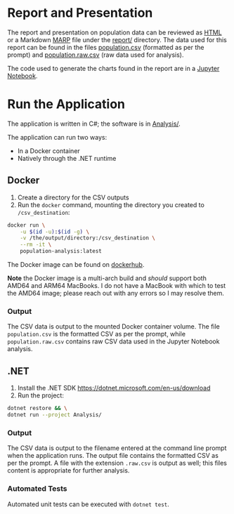 # Report and Presentation

The report and presentation on population data can be reviewed as [HTML](report/presentation.html) or a Markdown [MARP](report/presentation.md) file under the [report/](report/) directory. The data used for this report can be found in the files [population.csv](report/population.csv) (formatted as per the prompt) and [population.raw.csv](report/population.raw.csv) (raw data used for analysis).

The code used to generate the charts found in the report are in a [Jupyter Notebook](report/PopulationAnalysis.ipynb).

# Run the Application

The application is written in C#; the software is in [Analysis/](Analysis/).

The application can run two ways:

- In a Docker container
- Natively through the .NET runtime

## Docker

1. Create a directory for the CSV outputs
2. Run the `docker` command, mounting the directory you created to `/csv_destination`:

```sh
docker run \
    -u $(id -u):$(id -g) \
    -v /the/output/directory:/csv_destination \
    --rm -it \
    population-analysis:latest
```

The Docker image can be found on [dockerhub](https://hub.docker.com/repository/docker/aholmes0/population-analysis/general).

**Note** the Docker image is a multi-arch build and _should_ support both AMD64 and ARM64 MacBooks. I do not have a MacBook with which to test the AMD64 image; please reach out with any errors so I may resolve them.

### Output

The CSV data is output to the mounted Docker container volume. The file `population.csv` is the formatted CSV as per the prompt, while `population.raw.csv` contains raw CSV data used in the Jupyter Notebook analysis.

## .NET

1. Install the .NET SDK https://dotnet.microsoft.com/en-us/download
2. Run the project:

```sh
dotnet restore && \
dotnet run --project Analysis/
```

### Output

The CSV data is output to the filename entered at the command line prompt when the application runs. The output file contains the formatted CSV as per the prompt. A file with the extension  `.raw.csv` is output as well; this files content is appropriate for further analysis.

### Automated Tests

Automated unit tests can be executed with `dotnet test`.
